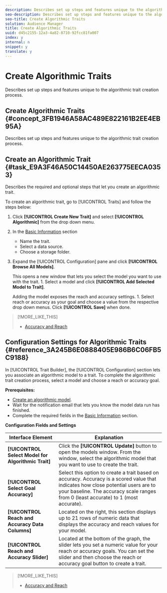 ```yaml
---
description: Describes set up steps and features unique to the algorithmic trait creation process.
seo-description: Describes set up steps and features unique to the algorithmic trait creation process.
seo-title: Create Algorithmic Traits
solution: Audience Manager
title: Create Algorithmic Traits
uuid: d45c2155-12a3-4a82-8710-92fcc81fa007
index: y
internal: n
snippet: y
translate: y
---
```


# Create Algorithmic Traits

Describes set up steps and features unique to the algorithmic trait creation process.

## Create Algorithmic Traits {#concept_3FB1946A58AC489E822161B2EE4EB95A}

Describes set up steps and features unique to the algorithmic trait creation process.

<!-- c_tb_algo_traits.xml -->

## Create an Algorithmic Trait {#task_E9A3F46A50C14450AE263775EECA0353}

Describes the required and optional steps that let you create an algorithmic trait.

<!-- t_algo_trait_build.xml -->

To create an algorithmic trait, go to [!UICONTROL Traits] and follow the steps below: 

1. Click **[!UICONTROL Create New Trait]** and select **[!UICONTROL Algorithmic]** from the drop down menu.
1. In the [Basic Information](../../c_features/traits/create-onboarded-rule-based-traits.md#concept_D80233EF56764376B0F4C4FF882BAD2E) section

    * Name the trait. 
    * Select a data source. 
    * Choose a storage folder.

1. Expand the [!UICONTROL Configuration] pane and click **[!UICONTROL Browse All Models]**.

   This opens a new window that lets you select the model you want to use with the trait. 1. Select a model and click **[!UICONTROL Add Selected Model to Trait]**.

   Adding the model exposes the reach and accuracy settings. 1. Select reach or accuracy as your goal and choose a value from the respective drop down menus. Click **[!UICONTROL Save]** when done.

>[!MORE_LIKE_THIS]
>
>* [Accuracy and Reach](trait-accuracy-reach.md#concept_60F696940483424CA4E8EEDD63F46358)

## Configuration Settings for Algorithmic Traits {#reference_3A245B6E0888405E986B6C06FB5C9188}

In [!UICONTROL Trait Builder], the [!UICONTROL Configuration] section lets you associate an algorithmic model to a trait. To complete the algorithmic trait creation process, select a model and choose a reach or accuracy goal. 

**Prerequisites:** 

<!-- r_algo_trait_config_section.xml -->

* [Create an algorithmic model](../../c_features/create-model.md#task_71541056B8384EEBB6A3A8B161C71B8A). 
* Wait for the notification email that lets you know the model data run has finished. 
* Complete the required fields in the [Basic Information](../../c_features/traits/create-onboarded-rule-based-traits.md#concept_D80233EF56764376B0F4C4FF882BAD2E) section.

**Configuration Fields and Settings**

|  Interface Element  | Explanation  |
|---|---|
|  ****[!UICONTROL Select Model for Algorithmic Trait]**** |Click the **[!UICONTROL Update]** button to open the models window. From the window, select the algorithmic model that you want to use to create the trait.  |
|  ****[!UICONTROL Select Goal Accuracy]**** | Select this option to create a trait based on accuracy. Accuracy is a scored value that indicates how close potential users are to your baseline. The accuracy scale ranges from 0 (least accurate) to 1 (most accurate).  |
|  ****[!UICONTROL Reach and Accuracy Data Columns]**** | Located on the right, this section displays up to 21 rows of numeric data that displays the accuracy and reach values for your model.  |
|  ****[!UICONTROL Reach and Accuracy Slider]**** | Located at the bottom of the graph, the slider lets you set a numeric value for your reach or accuracy goals. You can set the slider and then choose the reach or accuracy goal button to create a trait.  |

>[!MORE_LIKE_THIS]
>
>* [Accuracy and Reach](trait-accuracy-reach.md#concept_60F696940483424CA4E8EEDD63F46358)
